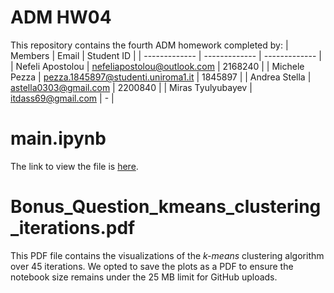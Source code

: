 # ADM HW04
This repository contains the fourth ADM homework completed by:
| Members  | Email | Student ID |
| ------------- | ------------- | ------------- |
| Nefeli Apostolou  | nefeliapostolou@outlook.com  | 2168240 |
| Michele Pezza   | pezza.1845897@studenti.uniroma1.it  | 1845897 |
| Andrea Stella   | astella0303@gmail.com  | 2200840 |
| Miras Tyulyubayev  | itdass69@gmail.com | - |

# main.ipynb
The link to view the file is [here]().

# Bonus_Question_kmeans_clustering_iterations.pdf
This PDF file contains the visualizations of the *k-means* clustering algorithm over 45 iterations. We opted to save the plots as a PDF to ensure the notebook size remains under the 25 MB limit for GitHub uploads.

